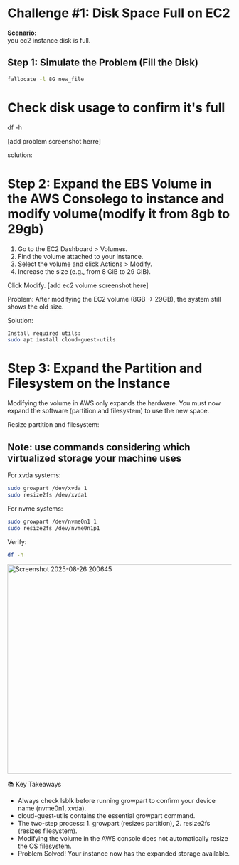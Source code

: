 # Challenge #1: Disk Space Full on EC2

**Scenario:**  
you ec2 instance disk is full.


## Step 1: Simulate the Problem (Fill the Disk)
```bash
fallocate -l 8G new_file 
```
# Check disk usage to confirm it's full
df -h


[add problem screenshot herre]

solution:
# Step 2: Expand the EBS Volume in the AWS Consolego to instance and modify volume(modify it from 8gb to 29gb)
1. Go to the EC2 Dashboard > Volumes.
2. Find the volume attached to your instance.
3. Select the volume and click Actions > Modify.
4. Increase the size (e.g., from 8 GiB to 29 GiB).

Click Modify.
[add ec2 volume screenshot here]

Problem:
After modifying the EC2 volume (8GB → 29GB), the system still shows the old size.

Solution:
```bash
Install required utils:
sudo apt install cloud-guest-utils
```
# Step 3: Expand the Partition and Filesystem on the Instance
Modifying the volume in AWS only expands the hardware. You must now expand the software (partition and filesystem) to use the new space.

Resize partition and filesystem:
## Note: use commands considering which virtualized storage your machine uses
For xvda systems:
```bash
sudo growpart /dev/xvda 1
sudo resize2fs /dev/xvda1
```
For nvme systems:  
```bash
sudo growpart /dev/nvme0n1 1
sudo resize2fs /dev/nvme0n1p1
```


Verify:
```bash
df -h
```
<img width="965" height="471" alt="Screenshot 2025-08-26 200645" src="https://github.com/user-attachments/assets/ea43ae58-2a9f-4caa-bdde-60ad9f089606" />


📚 Key Takeaways
- Always check lsblk before running growpart to confirm your device name (nvme0n1, xvda).
- cloud-guest-utils contains the essential growpart command.
- The two-step process: 1. growpart (resizes partition), 2. resize2fs (resizes filesystem).
- Modifying the volume in the AWS console does not automatically resize the OS filesystem.
- Problem Solved! Your instance now has the expanded storage available.
